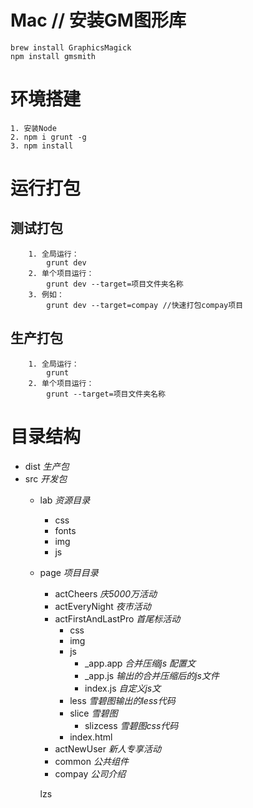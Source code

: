 
# Mac // 安装GM图形库
    brew install GraphicsMagick
    npm install gmsmith
# 环境搭建
    1. 安装Node
    2. npm i grunt -g
    3. npm install
# 运行打包
## 测试打包
        1. 全局运行：
            grunt dev
        2. 单个项目运行：
            grunt dev --target=项目文件夹名称
        3. 例如：
            grunt dev --target=compay //快速打包compay项目
## 生产打包
        1. 全局运行：
            grunt
        2. 单个项目运行：
            grunt --target=项目文件夹名称
# 目录结构
* dist *生产包*
* src *开发包*
    - lab *资源目录*
        - css 
        - fonts
        - img
        - js
    - page  *项目目录*
        + actCheers *庆5000万活动*
        + actEveryNight *夜市活动*
        + actFirstAndLastPro *首尾标活动*
            * css
            * img
            * js
                - _app.app *合并压缩js 配置文*
                - _app.js *输出的合并压缩后的js文件*
                - index.js *自定义js文*
            * less *雪碧图输出的less代码*
            * slice *雪碧图*
                - slizcess *雪碧图css代码*
            * index.html
        + actNewUser *新人专享活动*
        + common *公共组件*
        + compay *公司介绍*

        lzs